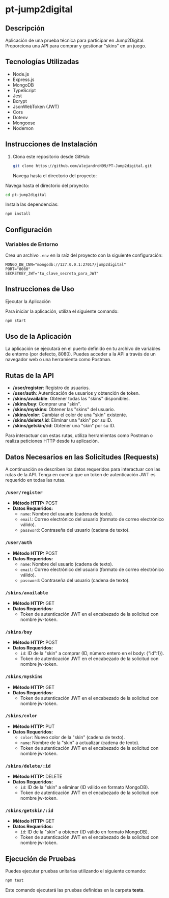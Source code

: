 # pt-jump2digital

## Descripción

Aplicación de una prueba técnica para participar en Jump2Digital. Proporciona una API para comprar y gestionar "skins" en un juego.

## Tecnologías Utilizadas

- Node.js
- Express.js
- MongoDB
- TypeScript
- Jest
- Bcrypt
- JsonWebToken (JWT)
- Cors
- Dotenv
- Mongoose
- Nodemon

## Instrucciones de Instalación

1. Clona este repositorio desde GitHub:

   ```bash
   git clone https://github.com/alejandroN99/PT-Jump2digital.git
   ```

   Navega hasta el directorio del proyecto:

Navega hasta el directorio del proyecto:

```bash
cd pt-jump2digital
```

Instala las dependencias:

```bash
npm install
```

## Configuración

### Variables de Entorno

Crea un archivo `.env` en la raíz del proyecto con la siguiente configuración:

```plaintext
MONGO_DB_CNN="mongodb://127.0.0.1:27017/jump2digital"
PORT="8080"
SECRETKEY_JWT="tu_clave_secreta_para_JWT"
```


## Instrucciones de Uso

Ejecutar la Aplicación

Para iniciar la aplicación, utiliza el siguiente comando:

```bash
npm start
```

## Uso de la Aplicación

La aplicación se ejecutará en el puerto definido en tu archivo de variables de entorno (por defecto, 8080). Puedes acceder a la API a través de un navegador web o una herramienta como Postman.

## Rutas de la API

- **/user/register**: Registro de usuarios.
- **/user/auth**: Autenticación de usuarios y obtención de token.
- **/skins/available**: Obtener todas las "skins" disponibles.
- **/skins/buy**: Comprar una "skin".
- **/skins/myskins**: Obtener las "skins" del usuario.
- **/skins/color**: Cambiar el color de una "skin" existente.
- **/skins/delete/:id**: Eliminar una "skin" por su ID.
- **/skins/getskin/:id**: Obtener una "skin" por su ID.


Para interactuar con estas rutas, utiliza herramientas como Postman o realiza peticiones HTTP desde tu aplicación.

## Datos Necesarios en las Solicitudes (Requests)

A continuación se describen los datos requeridos para interactuar con las rutas de la API. Tenga en cuenta que un token de autenticación JWT es requerido en todas las rutas.

### `/user/register`

- **Método HTTP:** POST
- **Datos Requeridos:**
  - `name`: Nombre del usuario (cadena de texto).
  - `email`: Correo electrónico del usuario (formato de correo electrónico válido).
  - `password`: Contraseña del usuario (cadena de texto).

### `/user/auth`

- **Método HTTP:** POST
- **Datos Requeridos:**
  - `name`: Nombre del usuario (cadena de texto).
  - `email`: Correo electrónico del usuario (formato de correo electrónico válido).
  - `password`: Contraseña del usuario (cadena de texto).

### `/skins/available`

- **Método HTTP:** GET
- **Datos Requeridos:**
  - Token de autenticación JWT en el encabezado de la solicitud con nombre jw-token.

### `/skins/buy`

- **Método HTTP:** POST
- **Datos Requeridos:**
  - `id`: ID de la "skin" a comprar (ID, número entero en el body: {"id":1}).
  - Token de autenticación JWT en el encabezado de la solicitud con nombre jw-token.

### `/skins/myskins`

- **Método HTTP:** GET
- **Datos Requeridos:**
  - Token de autenticación JWT en el encabezado de la solicitud con nombre jw-token.

### `/skins/color`

- **Método HTTP:** PUT
- **Datos Requeridos:**
  - `color`: Nuevo color de la "skin" (cadena de texto).
  - `name`: Nombre de la "skin" a actualizar (cadena de texto).
  - Token de autenticación JWT en el encabezado de la solicitud con nombre jw-token.

### `/skins/delete/:id`

- **Método HTTP:** DELETE
- **Datos Requeridos:**
  - `id`: ID de la "skin" a eliminar (ID válido en formato MongoDB).
  - Token de autenticación JWT en el encabezado de la solicitud con nombre jw-token.

### `/skins/getskin/:id`

- **Método HTTP:** GET
- **Datos Requeridos:**
  - `id`: ID de la "skin" a obtener (ID válido en formato MongoDB).
  - Token de autenticación JWT en el encabezado de la solicitud con nombre jw-token.

## Ejecución de Pruebas

Puedes ejecutar pruebas unitarias utilizando el siguiente comando:

```bash
npm test
```

Este comando ejecutará las pruebas definidas en la carpeta **tests**.
